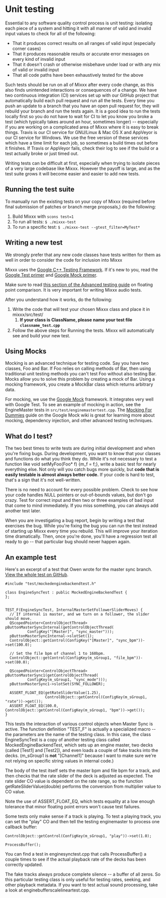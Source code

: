 # Unit testing

Essential to any software quality control process is unit testing:
isolating each piece of a system and hitting it with all manner of valid
and invalid input values to check for all of the following:

  - That it produces correct results on all ranges of valid input
    (especially corner cases)
  - That it produces reasonable results or accurate error messages on
    every kind of invalid input
  - That it doesn't crash or otherwise misbehave under load or with any
    mix of valid or invalid input
  - That all code paths have been exhaustively tested for the above

Such tests should be run on all of Mixxx after every code change, as
this also finds unintended interactions or consequences of a change. We
have two continuous integration (CI) services set up with our GitHub
project that automatically build each pull request and run all the
tests. Every time you push an update to a branch that you have an open
pull request for, they will rebuild your branch and run the tests again.
It is a good idea to run the tests locally first so you do not have to
wait for CI to let you know you broke a test (which typically takes
around an hour, sometimes longer) -- especially if you are working on a
complicated area of Mixxx where it is easy to break things. Travis is
our CI service for GNU/Linux & Mac OS X and AppVeyor is our CI service
for Windows. We use the free version of these services which have a time
limit for each job, so sometimes a build times out before it finishes.
If Travis or AppVeyor fails, check their log to see if the build or a
test actually broke or just timed out.

Writing tests can be difficult at first, especially when trying to
isolate pieces of a very large codebase like Mixxx. However the payoff
is large, and as the test suite grows it will become easier and easier
to add new tests.

## Running the test suite

To manually run the existing tests on your copy of Mixxx (required
before final submission of patches or branch merge proposals,) do the
following:

1.  Build Mixxx with `scons test=1`
2.  To run all tests: `$ ./mixxx-test` 
3.  To run a specific test: `$ ./mixxx-test --gtest_filter=MyTest*`

## Writing a new test

We strongly prefer that any new code classes have tests written for them
as well in order to consider the code for inclusion into Mixxx

Mixxx uses the [Google C++ Testing
Framework](https://github.com/google/googletest). If it's new to you,
read the [Google Test
primer](https://github.com/google/googletest/blob/master/googletest/docs/primer.md)
and [Google Mock
primer](https://github.com/google/googletest/blob/master/googlemock/docs/ForDummies.md).

Make sure to read [this section of the Advanced testing
guide](http://code.google.com/p/googletest/wiki/AdvancedGuide#Floating-Point_Comparison)
on floating point comparison. It is very important for writing Mixxx
audio tests.

After you understand how it works, do the following:

1.  Write the code that will test your chosen Mixxx class and place it
    in mixxx/src/test/
    1.  **If your class is ClassName, please name your test file
        `classname_test.cpp`**
2.  Follow the above steps for Running the tests. Mixxx will
    automatically see and build your new test.

## Using Mocks

Mocking is an advanced technique for testing code. Say you have two
classes, Foo and Bar. If Foo relies on calling methods of Bar, then
using traditional unit testing methods you can't test Foo without also
testing Bar. Mocks allow you to solve this problem by creating a mock of
Bar. Using a mocking framework, you create a MockBar class which returns
arbitrary data.

For mocking, we use the [Google
Mock](http://code.google.com/p/googlemock/) framework. It integrates
very well with Google Test. To see an example of mocking in action, see
the EngineMaster tests in `src/test/enginemastertest.cpp`. The [Mocking
For Dummies](http://code.google.com/p/googlemock/wiki/ForDummies) guide
on the Google Mock wiki is great for learning more about mocking,
dependency injection, and other advanced testing techniques.

## What do I test?

The two best times to write tests are during initial development and
when you're fixing bugs. During development, you want to know that your
classes and functions do what you think they do. While it's not
necessary to test a function like void setMyFoo(Foo\* f) {m\_f = f;},
write a basic test for nearly everything else. Not only will you catch
bugs more quickly, but **code that is easily testable is almost always
better code.** If your code is hard to test, that's a sign that it's not
well-written.

There is no need to account for every possible problem. Check to see how
your code handles NULL pointers or out-of-bounds values, but don't go
crazy. Test for correct input and then two or three examples of bad
input that come to mind immediately. If you miss something, you can
always add another test later.

When you are investigating a bug report, begin by writing a test that
exercises the bug. While you're fixing the bug you can run the test
instead of starting up Mixxx every time you rebuild. This will improve
your iteration time dramatically. Then, once you're done, you'll have a
regression test all ready to go -- that particular bug should never
happen again.

## An example test

Here's an excerpt of a test that Owen wrote for the master sync branch.
[View the whole test on
GitHub](https://github.com/mixxxdj/mixxx/blob/master/src/test/enginesynctest.cpp).

``` 
#include "test/mockedenginebackendtest.h"

class EngineSyncTest : public MockedEngineBackendTest {
};


TEST_F(EngineSyncTest, InternalMasterSetFollowerSliderMoves) {
  // If internal is master, and we turn on a follower, the slider should move.
  QScopedPointer<ControlObjectThread> pButtonMasterSyncInternal(getControlObjectThread(
          ConfigKey("[Master]", "sync_master")));
  pButtonMasterSyncInternal->slotSet(1);
  ControlObject::getControl(ConfigKey("[Master]", "sync_bpm"))->set(100.0);
  
  // Set the file bpm of channel 1 to 160bpm.
  ControlObject::getControl(ConfigKey(m_sGroup1, "file_bpm"))->set(80.0);
  
  QScopedPointer<ControlObjectThread> pButtonMasterSync1(getControlObjectThread(
          ConfigKey(m_sGroup1, "sync_mode")));
  pButtonMasterSync1->slotSet(SYNC_FOLLOWER);
  
  ASSERT_FLOAT_EQ(getRateSliderValue(1.25),
                  ControlObject::getControl(ConfigKey(m_sGroup1, "rate"))->get());
  ASSERT_FLOAT_EQ(100.0, ControlObject::getControl(ConfigKey(m_sGroup1, "bpm"))->get());
}

```

This tests the interaction of various control objects when Master Sync
is active. The function definition "TEST\_F" is actually a specialized
macro -- the parameters are the name of the testing class. In this case,
the class EngineSyncTest is a copy of another testing class called
MockedEngineBackendTest, which sets up an engine master, two decks
(called \[Test1\] and \[Test2\]), and even loads a couple of fake tracks
into the decks. (m\_sGroup1 is **not** "\[Channel1\]" because I want to
make sure we're not relying on specific string values in internal code.)

The body of the test itself sets the master bpm and file bpm for a
track, and then checks that the rate slider of the deck is adjusted as
expected. The rate slider CO value is dependent on the rate range, so
the function getRateSliderValue(double) performs the conversion from
multiplier value to CO value.

Note the use of ASSERT\_FLOAT\_EQ, which tests equality at a low enough
tolerance that minor floating point errors won't cause test failures.

Some tests only make sense if a track is playing. To test a playing
track, you can set the "play" CO and then tell the testing enginemaster
to process one callback buffer:

``` 
ControlObject::getControl(ConfigKey(m_sGroup1, "play"))->set(1.0);

ProcessBuffer();

```

You can find a test in enginesynctest.cpp that calls ProcessBuffer() a
couple times to see if the actual playback rate of the decks has been
correctly updated.

The fake tracks always produce complete silence -- a buffer of all
zeros. So this particular testing class is only useful for testing
rates, seeking, and other playback metadata. If you want to test actual
sound processing, take a look at enginebufferscalelineartest.cpp.
